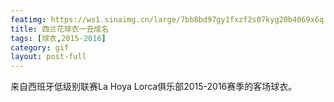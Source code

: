 ```yaml
---
featimg: https://ws1.sinaimg.cn/large/7bb8bd97gy1fxzf2s07kyg20b4069x6q.gif
title: 西兰花球衣一丑成名
tags: [球衣,2015-2016]
category: gif
layout: post-full
---
```


来自西班牙低级别联赛La Hoya Lorca俱乐部2015-2016赛季的客场球衣。